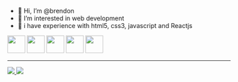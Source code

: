 - 👋 Hi, I’m @brendon
- 👀 I’m interested in web development
- 💞️ i have experience with html5, css3, javascript and Reactjs

<div>
  <img height="40px" src="https://cdn.jsdelivr.net/gh/devicons/devicon/icons/css3/css3-original-wordmark.svg" />
  <img height="40px" src="https://cdn.jsdelivr.net/gh/devicons/devicon/icons/html5/html5-original-wordmark.svg" />
  <img height="40px" src="https://cdn.jsdelivr.net/gh/devicons/devicon/icons/javascript/javascript-original.svg" />
   <img height="40px" src="https://cdn.jsdelivr.net/gh/devicons/devicon/icons/react/react-original.svg" />
   <img height="40px" src="https://cdn.jsdelivr.net/gh/devicons/devicon/icons/nodejs/nodejs-original.svg" />
 
  </div>
  <hr/>
  <a href="https://brendon731.netlify.app">
    <img src="https://img.shields.io/badge/website-000000?style=for-the-badge&logo=About.me&logoColor=white"/>
    
  </a>
  <a href="https://linkedin.com/in/brendon731">
    <img src="https://img.shields.io/badge/LinkedIn-0077B5?style=for-the-badge&logo=linkedin&logoColor=white"/>
    
  </a>
    

<!---
brendon731/brendon731 is a ✨ special ✨ repository because its `README.md` (this file) appears on your GitHub profile.
You can click the Preview link to take a look at your changes.

--->
